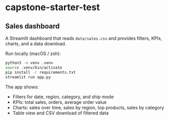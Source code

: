 # capstone-starter-test

## Sales dashboard

A Streamlit dashboard that reads `data/sales.csv` and provides filters, KPIs, charts, and a data download.

Run locally (macOS / zsh):

```bash
python3 -m venv .venv
source .venv/bin/activate
pip install -r requirements.txt
streamlit run app.py
```

The app shows:
- Filters for date, region, category, and ship mode
- KPIs: total sales, orders, average order value
- Charts: sales over time, sales by region, top products, sales by category
- Table view and CSV download of filtered data